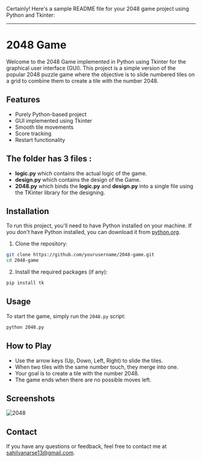 Certainly! Here's a sample README file for your 2048 game project using Python and Tkinter:

---

# 2048 Game

Welcome to the 2048 Game implemented in Python using Tkinter for the graphical user interface (GUI). This project is a simple version of the popular 2048 puzzle game where the objective is to slide numbered tiles on a grid to combine them to create a tile with the number 2048.

## Features

- Purely Python-based project
- GUI implemented using Tkinter
- Smooth tile movements
- Score tracking
- Restart functionality

## The folder has 3 files :
- **logic.py** which contains the actual logic of the game.
- **design.py** which contains the design of the Game.
- **2048.py** which binds the **logic.py** and **design.py** into a single file using the TKinter library for the designing.
## Installation

To run this project, you'll need to have Python installed on your machine. If you don't have Python installed, you can download it from [python.org](https://www.python.org/downloads/).

1. Clone the repository:

```bash
git clone https://github.com/yourusername/2048-game.git
cd 2048-game
```

2. Install the required packages (if any):

```bash
pip install tk
```


## Usage

To start the game, simply run the `2048.py` script:

```bash
python 2048.py
```

## How to Play

- Use the arrow keys (Up, Down, Left, Right) to slide the tiles.
- When two tiles with the same number touch, they merge into one.
- Your goal is to create a tile with the number 2048.
- The game ends when there are no possible moves left.

## Screenshots

![2048](https://github.com/sahil-vanarse/2048-Game-DSA/assets/119086415/5847928b-4dc0-4a11-9301-46e57a153951)

## Contact

If you have any questions or feedback, feel free to contact me at sahilvanarse13@gmail.com.

